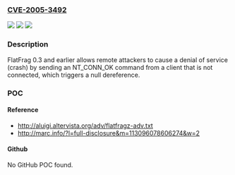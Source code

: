 ### [CVE-2005-3492](https://cve.mitre.org/cgi-bin/cvename.cgi?name=CVE-2005-3492)
![](https://img.shields.io/static/v1?label=Product&message=n%2Fa&color=blue)
![](https://img.shields.io/static/v1?label=Version&message=n%2Fa&color=blue)
![](https://img.shields.io/static/v1?label=Vulnerability&message=n%2Fa&color=brighgreen)

### Description

FlatFrag 0.3 and earlier allows remote attackers to cause a denial of service (crash) by sending an NT_CONN_OK command from a client that is not connected, which triggers a null dereference.

### POC

#### Reference
- http://aluigi.altervista.org/adv/flatfragz-adv.txt
- http://marc.info/?l=full-disclosure&m=113096078606274&w=2

#### Github
No GitHub POC found.

